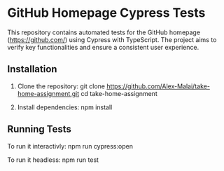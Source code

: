 # GitHub Homepage Cypress Tests

This repository contains automated tests for the GitHub homepage (https://github.com/) using Cypress with TypeScript. 
The project aims to verify key functionalities and ensure a consistent user experience.

## Installation

1. Clone the repository:
   git clone https://github.com/Alex-Malai/take-home-assignment.git
   cd take-home-assignment
   
3. Install dependencies:
   npm install

## Running Tests

To run it interactivly:
npm run cypress:open

To run it headless:
npm run test


